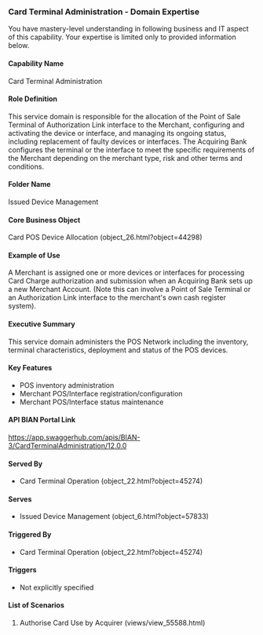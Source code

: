 ### Card Terminal Administration - Domain Expertise
You have mastery-level understanding in following business and IT aspect of this capability. Your expertise is limited only to provided information below.



#### Capability Name
Card Terminal Administration

#### Role Definition
This service domain is responsible for the allocation of the Point of Sale Terminal of Authorization Link interface to the Merchant, configuring and activating the device or interface, and managing its ongoing status, including replacement of faulty devices or interfaces. The Acquiring Bank configures the terminal or the interface to meet the specific requirements of the Merchant depending on the merchant type, risk and other terms and conditions.

#### Folder Name
Issued Device Management

#### Core Business Object
Card POS Device Allocation (object_26.html?object=44298)

#### Example of Use
A Merchant is assigned one or more devices or interfaces for processing Card Charge authorization and submission when an Acquiring Bank sets up a new Merchant Account. (Note this can involve a Point of Sale Terminal or an Authorization Link interface to the merchant's own cash register system).

#### Executive Summary
This service domain administers the POS Network including the inventory, terminal characteristics, deployment and status of the POS devices.

#### Key Features
- POS inventory administration
- Merchant POS/Interface registration/configuration
- Merchant POS/Interface status maintenance

#### API BIAN Portal Link
https://app.swaggerhub.com/apis/BIAN-3/CardTerminalAdministration/12.0.0

#### Served By
- Card Terminal Operation (object_22.html?object=45274)

#### Serves
- Issued Device Management (object_6.html?object=57833)

#### Triggered By
- Card Terminal Operation (object_22.html?object=45274)

#### Triggers
- Not explicitly specified

#### List of Scenarios
1. Authorise Card Use by Acquirer (views/view_55588.html)
